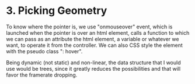 # 3. Picking Geometry

To know where the pointer is, we use "onmouseover" event, which is launched when the pointer is over an html element, calls a function to which we can pass as an attribute the html element, a variable or whatever we want, to operate it from the controller.
We can also CSS style the element with the pseudo class ": hover".

Being dynamic (not static) and non-linear, the data structure that I would use would be trees, since it greatly reduces the possibilities and that will favor the  framerate dropping.
